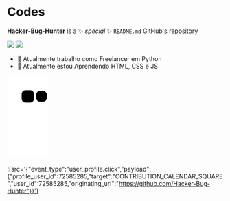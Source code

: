 # Codes

**Hacker-Bug-Hunter** is a ✨ _special_ ✨ `README.md` GitHub's repository

<div width='100%' display='flex'>
  <img src='https://github-readme-stats.vercel.app/api?username=Hacker-Bug-Hunter&show_icons=true&theme=gotham'/>
  <img src='https://github-readme-stats.vercel.app/api/top-langs/?username=Hacker-Bug-Hunter&theme=gotham'/>
  <!--midnight-purple-->
</div>

- 🔭 Atualmente trabalho como Freelancer em Python
- 🌱 Atualmente estou Aprendendo HTML, CSS e JS

![Snake animation](https://github.com/Hacker-Bug-Hunter/Hacker-Bug-Hunter/blob/output/github-contribution-grid-snake.svg)

![src='{"event_type":"user_profile.click","payload":{"profile_user_id":72585285,"target":"CONTRIBUTION_CALENDAR_SQUARE","user_id":72585285,"originating_url":"https://github.com/Hacker-Bug-Hunter"}}']
